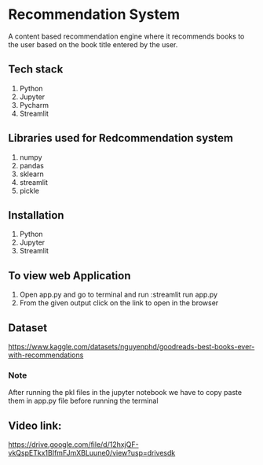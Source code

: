 # Recommendation System

A content based recommendation engine where it recommends books to the user based on the book title entered by the user.

## Tech stack
1) Python
2) Jupyter
3) Pycharm
4) Streamlit

## Libraries used for Redcommendation system
1) numpy
2) pandas
3) sklearn
4) streamlit
5) pickle

## Installation

1) Python
2) Jupyter
3) Streamlit

## To view web Application
1) Open app.py and go to terminal and run :streamlit run app.py
2) From the given output click on the link to open in the browser   

## Dataset

https://www.kaggle.com/datasets/nguyenphd/goodreads-best-books-ever-with-recommendations


### Note
After running the pkl files in the jupyter notebook we have to copy paste them in app.py file before running the terminal

## Video link:

https://drive.google.com/file/d/12hxjQF-vkQspETkx1BIfmFJmXBLuune0/view?usp=drivesdk
